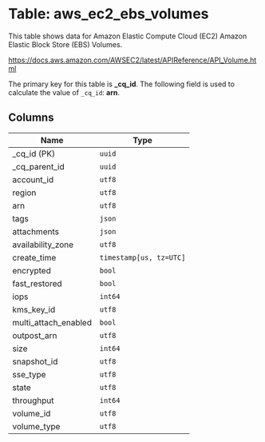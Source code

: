 # Table: aws_ec2_ebs_volumes

This table shows data for Amazon Elastic Compute Cloud (EC2) Amazon Elastic Block Store (EBS) Volumes.

https://docs.aws.amazon.com/AWSEC2/latest/APIReference/API_Volume.html

The primary key for this table is **_cq_id**.
The following field is used to calculate the value of `_cq_id`: **arn**.

## Columns

| Name          | Type          |
| ------------- | ------------- |
|_cq_id (PK)|`uuid`|
|_cq_parent_id|`uuid`|
|account_id|`utf8`|
|region|`utf8`|
|arn|`utf8`|
|tags|`json`|
|attachments|`json`|
|availability_zone|`utf8`|
|create_time|`timestamp[us, tz=UTC]`|
|encrypted|`bool`|
|fast_restored|`bool`|
|iops|`int64`|
|kms_key_id|`utf8`|
|multi_attach_enabled|`bool`|
|outpost_arn|`utf8`|
|size|`int64`|
|snapshot_id|`utf8`|
|sse_type|`utf8`|
|state|`utf8`|
|throughput|`int64`|
|volume_id|`utf8`|
|volume_type|`utf8`|